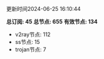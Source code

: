 更新时间2024-06-25 16:10:44

**总订阅: 45**
**总节点: 655**
**有效节点: 134**
- v2ray节点: 112
- ss节点: 15
- trojan节点: 7
